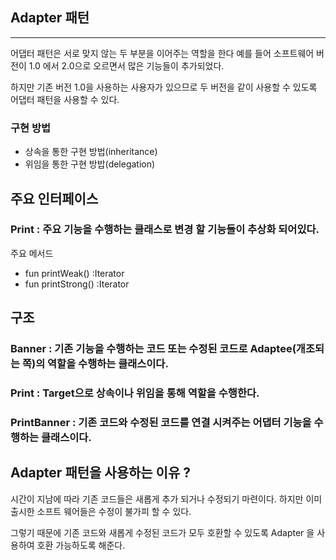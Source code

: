 ## Adapter 패턴

---
어댑터 패턴은 서로 맞지 않는 두 부분을 이어주는 역할을 한다 예를 들어 소프트웨어 버전이 1.0 에서 2.0으로 오르면서 많은 기능들이 추가되었다.

하지만 기존 버전 1.0을 사용하는 사용자가 있으므로  두 버전을 같이 사용할 수 있도록 어댑터 패턴을 사용할 수 있다.

### 구현 방법
- 상속을 통한 구현 방법(inheritance)
- 위임을 통한 구현 방밥(delegation)

## 주요 인터페이스

### Print : 주요 기능을 수행하는 클래스로 변경 할 기능들이 추상화 되어있다.
주요 메서드
- fun printWeak() :Iterator
- fun printStrong() :Iterator


## 구조

### Banner : 기존 기능을 수행하는 코드 또는 수정된 코드로 Adaptee(개조되는 쪽)의 역할을 수행하는 클래스이다.
### Print : Target으로 상속이나 위임을 통해 역할을 수행한다.
### PrintBanner : 기존 코드와 수정된 코드를 연결 시켜주는 어댑터 기능을 수행하는 클래스이다.




## Adapter 패턴을 사용하는 이유 ?
시간이 지남에 따라 기존 코드들은 새롭게 추가 되거나 수정되기 마련이다. 하지만 이미 출시한 소프트 웨어들은 수정이 불가피 할 수 있다. 

그렇기 때문에 기존 코드와 새롭게 수정된 코드가 모두 호환할 수 있도록 Adapter 을 사용하여 호환 가능하도록 해준다.



